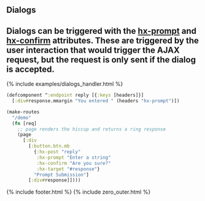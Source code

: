 ## Dialogs

Dialogs can be triggered with the [hx-prompt](https://htmx.org/attributes/hx-prompt) 
and [hx-confirm](https://htmx.org/attributes/hx-confirm) attributes. 
These are triggered by the user interaction that would trigger the AJAX request, 
but the request is only sent if the dialog is accepted.
---
{% include examples/dialogs_handler.html %}

```clojure
(defcomponent ^:endpoint reply [{:keys [headers]}]
  [:div#response.mmargin "You entered " (headers "hx-prompt")])

(make-routes
  "/demo"
  (fn [req]
    ;; page renders the hiccup and returns a ring response
    (page
      [:div
        [:button.btn.mb
          {:hx-post "reply"
           :hx-prompt "Enter a string"
           :hx-confirm "Are you sure?"
           :hx-target "#response"}
          "Prompt Submission"]
        [:div#response]])))
```

{% include footer.html %}
{% include zero_outer.html %}